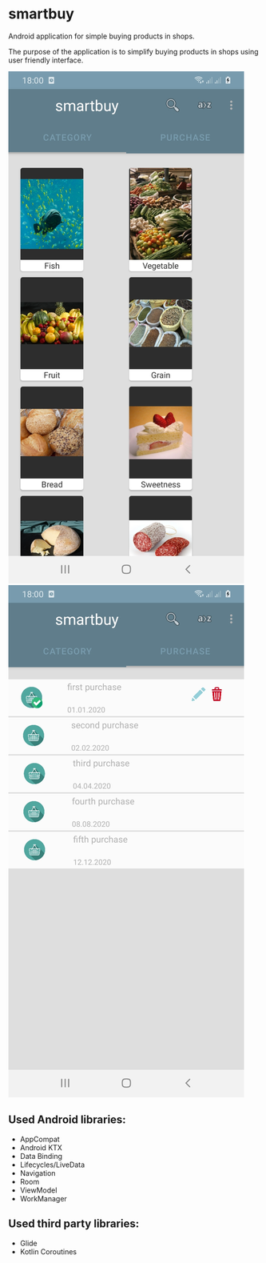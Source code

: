 # smartbuy

Android application for simple buying products in shops.

The purpose of the application is to simplify buying products in shops using</br> 
user friendly interface.

![List of categories](screenshot/smartbuy_1.jpg "A list of categories")
![List of purchases](screenshot/smartbuy_2.jpg "A list of purchases")

Used Android libraries:
-----------------------
  * AppCompat
  * Android KTX
  * Data Binding
  * Lifecycles/LiveData
  * Navigation
  * Room
  * ViewModel
  * WorkManager
  
Used third party libraries:
--------------------------
  * Glide
  * Kotlin Coroutines
  